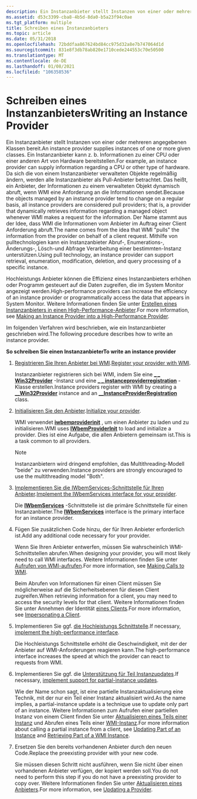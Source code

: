 ```yaml
---
description: Ein Instanzanbieter stellt Instanzen von einer oder mehreren angegebenen Klassen bereit.
ms.assetid: d53c3399-cba8-4b5d-8da0-b5a23f94c0ae
ms.tgt_platform: multiple
title: Schreiben eines Instanzanbieters
ms.topic: article
ms.date: 05/31/2018
ms.openlocfilehash: 72bddfaa867624bd84cc975d32a8e7b747064d1d
ms.sourcegitcommit: 831e8f3db78ab820e1710cede244553c70e50500
ms.translationtype: MT
ms.contentlocale: de-DE
ms.lasthandoff: 01/08/2021
ms.locfileid: "106358536"
---
```

# <a name="writing-an-instance-provider"></a><span data-ttu-id="7c759-103">Schreiben eines Instanzanbieters</span><span class="sxs-lookup"><span data-stu-id="7c759-103">Writing an Instance Provider</span></span>

<span data-ttu-id="7c759-104">Ein Instanzanbieter stellt Instanzen von einer oder mehreren angegebenen Klassen bereit.</span><span class="sxs-lookup"><span data-stu-id="7c759-104">An instance provider supplies instances of one or more given classes.</span></span> <span data-ttu-id="7c759-105">Ein Instanzanbieter kann z. b. Informationen zu einer CPU oder einer anderen Art von Hardware bereitstellen.</span><span class="sxs-lookup"><span data-stu-id="7c759-105">For example, an instance provider can supply information regarding a CPU or other type of hardware.</span></span> <span data-ttu-id="7c759-106">Da sich die von einem Instanzanbieter verwalteten Objekte regelmäßig ändern, werden alle Instanzanbieter als Pull-Anbieter betrachtet. Das heißt, ein Anbieter, der Informationen zu einem verwalteten Objekt dynamisch abruft, wenn WMI eine Anforderung an die Informationen sendet.</span><span class="sxs-lookup"><span data-stu-id="7c759-106">Because the objects managed by an instance provider tend to change on a regular basis, all instance providers are considered pull providers; that is, a provider that dynamically retrieves information regarding a managed object whenever WMI makes a request for the information.</span></span> <span data-ttu-id="7c759-107">Der Name stammt aus der Idee, dass WMI die Informationen vom Anbieter im Auftrag einer Client Anforderung abruft.</span><span class="sxs-lookup"><span data-stu-id="7c759-107">The name comes from the idea that WMI "pulls" the information from the provider on behalf of a client request.</span></span> <span data-ttu-id="7c759-108">Mithilfe von pulltechnologien kann ein Instanzanbieter Abruf-, Enumerations-, Änderungs-, Lösch-und Abfrage Verarbeitung einer bestimmten-Instanz unterstützen.</span><span class="sxs-lookup"><span data-stu-id="7c759-108">Using pull technology, an instance provider can support retrieval, enumeration, modification, deletion, and query processing of a specific instance.</span></span>

<span data-ttu-id="7c759-109">Hochleistungs Anbieter können die Effizienz eines Instanzanbieters erhöhen oder Programm gesteuert auf die Daten zugreifen, die im System Monitor angezeigt werden.</span><span class="sxs-lookup"><span data-stu-id="7c759-109">High-performance providers can increase the efficiency of an instance provider or programmatically access the data that appears in System Monitor.</span></span> <span data-ttu-id="7c759-110">Weitere Informationen finden Sie unter [Erstellen eines Instanzanbieters in einen High-Performance-Anbieter](making-an-instance-provider-into-a-high-performance-provider.md).</span><span class="sxs-lookup"><span data-stu-id="7c759-110">For more information, see [Making an Instance Provider into a High-Performance Provider](making-an-instance-provider-into-a-high-performance-provider.md).</span></span>

<span data-ttu-id="7c759-111">Im folgenden Verfahren wird beschrieben, wie ein Instanzanbieter geschrieben wird.</span><span class="sxs-lookup"><span data-stu-id="7c759-111">The following procedure describes how to write an instance provider.</span></span>

<span data-ttu-id="7c759-112">**So schreiben Sie einen Instanzanbieter**</span><span class="sxs-lookup"><span data-stu-id="7c759-112">**To write an instance provider**</span></span>

1.  <span data-ttu-id="7c759-113">[Registrieren Sie Ihren Anbieter bei WMI](registering-an-instance-provider.md).</span><span class="sxs-lookup"><span data-stu-id="7c759-113">[Register your provider with WMI](registering-an-instance-provider.md).</span></span>

    <span data-ttu-id="7c759-114">Instanzanbieter registrieren sich bei WMI, indem Sie eine [**\_ \_ Win32Provider**](--win32provider.md) -Instanz und eine [**\_ \_ instanceproviderregistration**](--instanceproviderregistration.md) -Klasse erstellen.</span><span class="sxs-lookup"><span data-stu-id="7c759-114">Instance providers register with WMI by creating a [**\_\_Win32Provider**](--win32provider.md) instance and an [**\_\_InstanceProviderRegistration**](--instanceproviderregistration.md) class.</span></span>

2.  <span data-ttu-id="7c759-115">[Initialisieren Sie den Anbieter](initializing-a-provider.md).</span><span class="sxs-lookup"><span data-stu-id="7c759-115">[Initialize your provider](initializing-a-provider.md).</span></span>

    <span data-ttu-id="7c759-116">WMI verwendet [**iwbemproviderinit**](/windows/desktop/api/Wbemprov/nn-wbemprov-iwbemproviderinit) , um einen Anbieter zu laden und zu initialisieren.</span><span class="sxs-lookup"><span data-stu-id="7c759-116">WMI uses [**IWbemProviderInit**](/windows/desktop/api/Wbemprov/nn-wbemprov-iwbemproviderinit) to load and initialize a provider.</span></span> <span data-ttu-id="7c759-117">Dies ist eine Aufgabe, die allen Anbietern gemeinsam ist.</span><span class="sxs-lookup"><span data-stu-id="7c759-117">This is a task common to all providers.</span></span>

    > [!Note]  
    > <span data-ttu-id="7c759-118">Instanzanbietern wird dringend empfohlen, das Multithreading-Modell "beide" zu verwenden.</span><span class="sxs-lookup"><span data-stu-id="7c759-118">Instance providers are strongly encouraged to use the multithreading model "Both".</span></span>

     

3.  <span data-ttu-id="7c759-119">[Implementieren Sie die IWbemServices-Schnittstelle für Ihren Anbieter](implementing-the-primary-interface-for-an-instance-provider.md).</span><span class="sxs-lookup"><span data-stu-id="7c759-119">[Implement the IWbemServices interface for your provider](implementing-the-primary-interface-for-an-instance-provider.md).</span></span>

    <span data-ttu-id="7c759-120">Die [**IWbemServices**](/windows/desktop/api/WbemCli/nn-wbemcli-iwbemservices) -Schnittstelle ist die primäre Schnittstelle für einen Instanzanbieter.</span><span class="sxs-lookup"><span data-stu-id="7c759-120">The [**IWbemServices**](/windows/desktop/api/WbemCli/nn-wbemcli-iwbemservices) interface is the primary interface for an instance provider.</span></span>

4.  <span data-ttu-id="7c759-121">Fügen Sie zusätzlichen Code hinzu, der für Ihren Anbieter erforderlich ist.</span><span class="sxs-lookup"><span data-stu-id="7c759-121">Add any additional code necessary for your provider.</span></span>

    <span data-ttu-id="7c759-122">Wenn Sie Ihren Anbieter entwerfen, müssen Sie wahrscheinlich WMI-Schnittstellen abrufen.</span><span class="sxs-lookup"><span data-stu-id="7c759-122">When designing your provider, you will most likely need to call WMI interfaces.</span></span> <span data-ttu-id="7c759-123">Weitere Informationen finden Sie unter [Aufrufen von WMI-aufrufen](making-calls-to-wmi.md).</span><span class="sxs-lookup"><span data-stu-id="7c759-123">For more information, see [Making Calls to WMI](making-calls-to-wmi.md).</span></span>

    <span data-ttu-id="7c759-124">Beim Abrufen von Informationen für einen Client müssen Sie möglicherweise auf die Sicherheitsebenen für diesen Client zugreifen.</span><span class="sxs-lookup"><span data-stu-id="7c759-124">When retrieving information for a client, you may need to access the security levels for that client.</span></span> <span data-ttu-id="7c759-125">Weitere Informationen finden Sie unter Annehmen der Identität [eines Clients](impersonating-a-client.md).</span><span class="sxs-lookup"><span data-stu-id="7c759-125">For more information, see [Impersonating a Client](impersonating-a-client.md).</span></span>

5.  <span data-ttu-id="7c759-126">Implementieren Sie ggf. [die Hochleistungs Schnittstelle](improving-the-efficiency-of-an-instance-provider.md).</span><span class="sxs-lookup"><span data-stu-id="7c759-126">If necessary, [implement the high-performance interface](improving-the-efficiency-of-an-instance-provider.md).</span></span>

    <span data-ttu-id="7c759-127">Die Hochleistungs Schnittstelle erhöht die Geschwindigkeit, mit der der Anbieter auf WMI-Anforderungen reagieren kann.</span><span class="sxs-lookup"><span data-stu-id="7c759-127">The high-performance interface increases the speed at which the provider can react to requests from WMI.</span></span>

6.  <span data-ttu-id="7c759-128">Implementieren Sie ggf. die [Unterstützung für Teil Instanzupdates](supporting-partial-instance-operations.md).</span><span class="sxs-lookup"><span data-stu-id="7c759-128">If necessary, [implement support for partial-instance updates](supporting-partial-instance-operations.md).</span></span>

    <span data-ttu-id="7c759-129">Wie der Name schon sagt, ist eine partielle Instanzaktualisierung eine Technik, mit der nur ein Teil einer Instanz aktualisiert wird.</span><span class="sxs-lookup"><span data-stu-id="7c759-129">As the name implies, a partial-instance update is a technique use to update only part of an instance.</span></span> <span data-ttu-id="7c759-130">Weitere Informationen zum Aufrufen einer partiellen Instanz von einem Client finden Sie unter [Aktualisieren eines Teils einer Instanz](updating-part-of-an-instance.md) und Abrufen eines Teils einer [WMI-Instanz](retrieving-part-of-an-instance.md).</span><span class="sxs-lookup"><span data-stu-id="7c759-130">For more information about calling a partial instance from a client, see [Updating Part of an Instance](updating-part-of-an-instance.md) and [Retrieving Part of a WMI Instance](retrieving-part-of-an-instance.md).</span></span>

7.  <span data-ttu-id="7c759-131">Ersetzen Sie den bereits vorhandenen Anbieter durch den neuen Code.</span><span class="sxs-lookup"><span data-stu-id="7c759-131">Replace the preexisting provider with your new code.</span></span>

    <span data-ttu-id="7c759-132">Sie müssen diesen Schritt nicht ausführen, wenn Sie nicht über einen vorhandenen Anbieter verfügen, der kopiert werden soll.</span><span class="sxs-lookup"><span data-stu-id="7c759-132">You do not need to perform this step if you do not have a preexisting provider to copy over.</span></span> <span data-ttu-id="7c759-133">Weitere Informationen finden Sie unter [Aktualisieren eines Anbieters](updating-a-provider.md).</span><span class="sxs-lookup"><span data-stu-id="7c759-133">For more information, see [Updating a Provider](updating-a-provider.md).</span></span>

 

 



